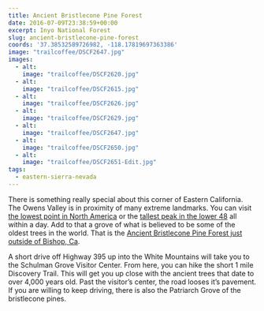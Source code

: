 ```yaml
---
title: Ancient Bristlecone Pine Forest
date: 2016-07-09T23:38:59+00:00
excerpt: Inyo National Forest
slug: ancient-bristlecone-pine-forest
coords: '37.38532589726982, -118.17819697363386'
image: "trailcoffee/DSCF2647.jpg"
images:
  - alt: 
    image: "trailcoffee/DSCF2620.jpg"
  - alt: 
    image: "trailcoffee/DSCF2615.jpg"
  - alt: 
    image: "trailcoffee/DSCF2626.jpg"
  - alt: 
    image: "trailcoffee/DSCF2629.jpg"
  - alt: 
    image: "trailcoffee/DSCF2647.jpg"
  - alt: 
    image: "trailcoffee/DSCF2650.jpg"
  - alt: 
    image: "trailcoffee/DSCF2651-Edit.jpg"
tags:
  - eastern-sierra-nevada
---
```

There is something really special about this corner of Eastern California. The Owens Valley is in proximity of many extreme landmarks. You can visit <a href="/places/death-valley/">the lowest point in North America</a> or the <a href="https://www.instagram.com/p/BGLAV4fKv-f/">tallest peak in the lower 48</a> all within a day. Add to that a grove of what is believed to be some of the oldest trees in the world. That is the <a href="http://www.fs.usda.gov/detail/inyo/specialplaces/?cid=stelprdb5129900">Ancient Bristlecone Pine Forest just outside of Bishop, Ca</a>.

A short drive off Highway 395 up into the White Mountains will take you to the Schulman Grove Visitor Center. From here, you can hike the short 1 mile Discovery Trail. This will get you up close with the ancient trees that date to over 4,000 years old. Past the visitor’s center, the road looses it’s pavement. If you are willing to keep driving, there is also the Patriarch Grove of the bristlecone pines.

